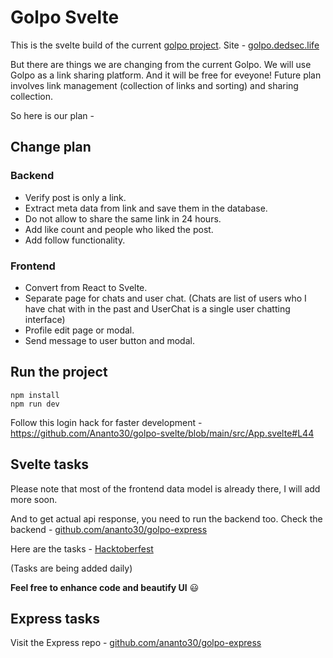 # Golpo Svelte

This is the svelte build of the current [golpo project](https://github.com/Ananto30/golpo). Site - [golpo.dedsec.life](http://golpo.dedsec.life/)

But there are things we are changing from the current Golpo. We will use Golpo as a link sharing platform. And it will be free for eveyone! Future plan involves link management (collection of links and sorting) and sharing collection.

So here is our plan -

## Change plan

### Backend

*   Verify post is only a link.
*   Extract meta data from link and save them in the database.
*   Do not allow to share the same link in 24 hours.
*   Add like count and people who liked the post.
*   Add follow functionality.

### Frontend

*   Convert from React to Svelte.
*   Separate page for chats and user chat. (Chats are list of users who I have chat with in the past and UserChat is a single user chatting interface)
*   Profile edit page or modal.
*   Send message to user button and modal.

## Run the project

```
npm install
npm run dev
```

Follow this login hack for faster development - https://github.com/Ananto30/golpo-svelte/blob/main/src/App.svelte#L44

## Svelte tasks

Please note that most of the frontend data model is already there, I will add more soon.

And to get actual api response, you need to run the backend too. Check the backend - [github.com/ananto30/golpo-express](https://github.com/Ananto30/golpo-express)

Here are the tasks - [Hacktoberfest](https://github.com/Ananto30/golpo-svelte/issues?q=is%3Aissue+is%3Aopen+label%3AHacktoberfest)

(Tasks are being added daily)

**Feel free to enhance code and beautify UI** 😃

## Express tasks

Visit the Express repo - [github.com/ananto30/golpo-express](https://github.com/Ananto30/golpo-express)
